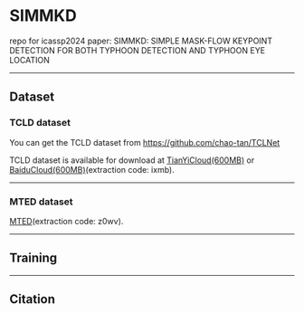 # SIMMKD

repo for icassp2024 paper: SIMMKD: SIMPLE MASK-FLOW KEYPOINT DETECTION FOR BOTH TYPHOON DETECTION AND TYPHOON EYE LOCATION

---

## Dataset

### TCLD dataset

You can get the TCLD dataset from https://github.com/chao-tan/TCLNet

TCLD dataset is available for download at [TianYiCloud(600MB)](https://cloud.189.cn/t/vYfqyu2iMbyu) or [BaiduCloud(600MB)](https://pan.baidu.com/s/1bTUAi0KEYbwoWUgQ9JysFg)(extraction code: ixmb).

---
### MTED dataset

[MTED](https://pan.baidu.com/s/1n25PqrecsLElX3aLbZ8tJA)(extraction code: z0wv).

---
## Training

---

## Citation
